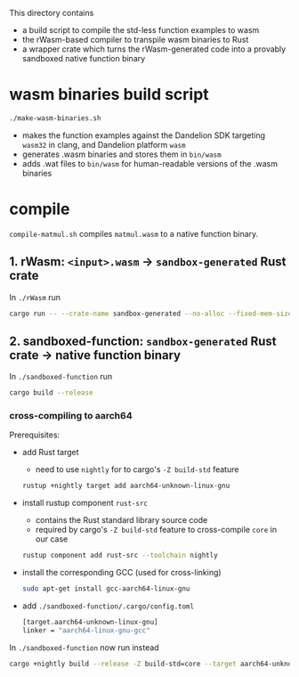  This directory contains

- a build script to compile the std-less function examples to wasm
- the rWasm-based compiler to transpile wasm binaries to Rust
- a wrapper crate which turns the rWasm-generated code into a provably sandboxed native function binary

# wasm binaries build script

```bash
./make-wasm-binaries.sh
```

- makes the function examples against the Dandelion SDK targeting `wasm32` in clang, and Dandelion platform `wasm`
- generates .wasm binaries and stores them in `bin/wasm`
- adds .wat files to `bin/wasm` for human-readable versions of the .wasm binaries

# compile

`compile-matmul.sh` compiles `matmul.wasm` to a native function binary.

## 1. rWasm: `<input>.wasm` -> `sandbox-generated` Rust crate

In `./rWasm` run
    
```bash
cargo run -- --crate-name sandbox-generated --no-alloc --fixed-mem-size <#wasm-mem-pages> ../bin/wasm/<input-file>.wasm
```

## 2. sandboxed-function: `sandbox-generated` Rust crate -> native function binary

In `./sandboxed-function` run

```bash
cargo build --release
```

### cross-compiling to aarch64

Prerequisites:

- add Rust target
    - need to use `nightly` for to cargo's `-Z build-std` feature
    
    ```bash
    rustup +nightly target add aarch64-unknown-linux-gnu
    ```
- install rustup component `rust-src`
    - contains the Rust standard library source code
    - required by cargo's `-Z build-std` feature to cross-compile `core` in our case
    
    ```bash
    rustup component add rust-src --toolchain nightly
    ```
- install the corresponding GCC (used for cross-linking)
    
    ```bash
    sudo apt-get install gcc-aarch64-linux-gnu
    ```
- add `./sandboxed-function/.cargo/config.toml`
    
    ```bash
    [target.aarch64-unknown-linux-gnu]
    linker = "aarch64-linux-gnu-gcc"
    ```

In `./sandboxed-function` now run instead

```bash
cargo +nightly build --release -Z build-std=core --target aarch64-unknown-linux-gnu
```
